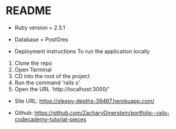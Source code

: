 # README

* Ruby version = 2.5.1

* Database = PostGres

* Deployment instructions To run the application locally

1. Clone the repo
2. Open Terminal
3. CD into the root of the project
4. Run the command 'rails s'
5. Open the URL 'http://localhost:3000/'

* Site URL: https://sleepy-depths-39467.herokuapp.com/

* Github: https://github.com/ZacharyDinerstein/portfolio--rails-codecademy-tutorial-pieces